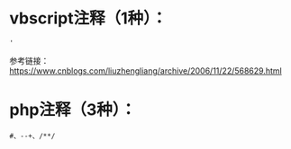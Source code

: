 # vbscript注释（1种）：  
```
'
```
参考链接：  
https://www.cnblogs.com/liuzhengliang/archive/2006/11/22/568629.html
# php注释（3种）：
```
#、--+、/**/
```
